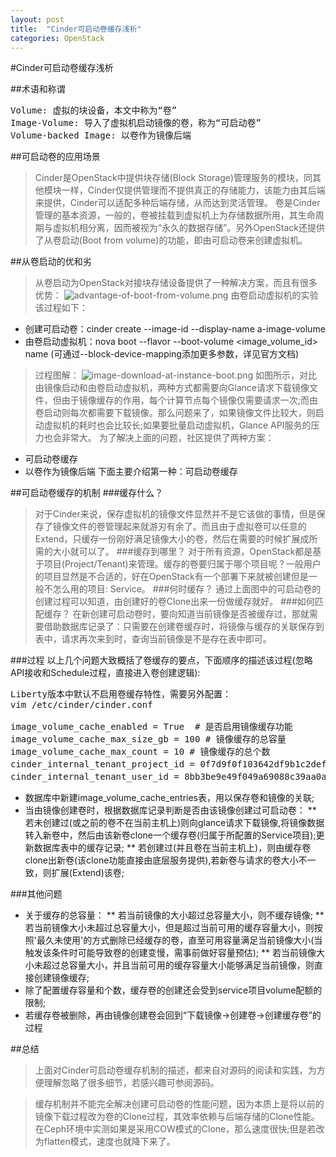 ```yaml
---
layout: post
title:  "Cinder可启动卷缓存浅析"
categories: OpenStack
---
```


#Cinder可启动卷缓存浅析

##术语和称谓
<pre>
Volume: 虚拟的块设备，本文中称为“卷”
Image-Volume: 导入了虚拟机启动镜像的卷，称为“可启动卷”
Volume-backed Image: 以卷作为镜像后端
</pre>

##可启动卷的应用场景
>Cinder是OpenStack中提供块存储(Block Storage)管理服务的模块，同其他模块一样，Cinder仅提供管理而不提供真正的存储能力，该能力由其后端来提供，Cinder可以适配多种后端存储，从而达到灵活管理。
>卷是Cinder管理的基本资源，一般的，卷被挂载到虚拟机上为存储数据所用，其生命周期与虚拟机相分离，因而被视为“永久的数据存储”。另外OpenStack还提供了从卷启动(Boot from volume)的功能，即由可启动卷来创建虚拟机。

##从卷启动的优和劣
>从卷启动为OpenStack对接块存储设备提供了一种解决方案，而且有很多优势：
![advantage-of-boot-from-volume.png](/my_blog/images/advantage-of-boot-from-volume.png)
>由卷启动虚拟机的实验该过程如下：
* 创建可启动卷：cinder create --image-id <image-id> --display-name a-image-volume <size>
* 由卷启动虚拟机：nova boot --flavor <flavor> --boot-volume <image_volume_id> name (可通过--block-device-mapping添加更多参数，详见官方文档)
>过程图解：
![image-download-at-instance-boot.png](/my_blog/images/image-download-at-instance-boot.png)
>如图所示，对比由镜像启动和由卷启动虚拟机，两种方式都需要向Glance请求下载镜像文件，但由于镜像缓存的作用，每个计算节点每个镜像仅需要请求一次;而由卷启动则每次都需要下载镜像。那么问题来了，如果镜像文件比较大，则启动虚拟机的耗时也会比较长;如果要批量启动虚拟机，Glance API服务的压力也会非常大。
>为了解决上面的问题，社区提供了两种方案：
* 可启动卷缓存
* 以卷作为镜像后端
下面主要介绍第一种：可启动卷缓存

##可启动卷缓存的机制
###缓存什么？
>对于Cinder来说，保存虚拟机的镜像文件显然并不是它该做的事情，但是保存了镜像文件的卷管理起来就游刃有余了。而且由于虚拟卷可以任意的Extend，只缓存一份刚好满足镜像大小的卷，然后在需要的时候扩展成所需的大小就可以了。
###缓存到哪里？
>对于所有资源，OpenStack都是基于项目(Project/Tenant)来管理。缓存的卷要归属于哪个项目呢？一般用户的项目显然是不合适的，好在OpenStack有一个部署下来就被创建但是一般不怎么用的项目: Service。
###何时缓存？
>通过上面图中的可启动卷的创建过程可以知道，由创建好的卷Clone出来一份做缓存就好。
###如何匹配缓存？
>在新创建可启动卷时，要向知道当前镜像是否被缓存过，那就需要借助数据库记录了：只需要在创建卷缓存时，将镜像与缓存的关联保存到表中，请求再次来到时，查询当前镜像是不是存在表中即可。

###过程
以上几个问题大致概括了卷缓存的要点，下面顺序的描述该过程(忽略API接收和Schedule过程，直接进入卷创建逻辑):
<pre>
Liberty版本中默认不启用卷缓存特性，需要另外配置：
vim /etc/cinder/cinder.conf

image_volume_cache_enabled = True  # 是否启用镜像缓存功能
image_volume_cache_max_size_gb = 100 # 镜像缓存的总容量
image_volume_cache_max_count = 10 # 镜像缓存的总个数
cinder_internal_tenant_project_id = 0f7d9f0f103642df9b1c2def87bca486 # cinder用户所在的项目(即service项目)id
cinder_internal_tenant_user_id = 8bb3be9e49f049a69088c39aa0a81266 # cinder用户id
</pre>
* 数据库中新建image_volume_cache_entries表，用以保存卷和镜像的关联;
* 当由镜像创建卷时，根据数据库记录判断是否由该镜像创建过可启动卷：
** 若未创建过(或之前的卷不在当前主机上)则向glance请求下载镜像,将镜像数据转入新卷中，然后由该新卷clone一个缓存卷(归属于所配置的Service项目);更新数据库表中的缓存记录;
** 若创建过(并且卷在当前主机上)，则由缓存卷clone出新卷(该clone功能直接由底层服务提供),若新卷与请求的卷大小不一致，则扩展(Extend)该卷;

###其他问题
* 关于缓存的总容量：
** 若当前镜像的大小超过总容量大小，则不缓存镜像;
** 若当前镜像大小未超过总容量大小，但是超过当前可用的缓存容量大小，则按照'最久未使用'的方式删除已经缓存的卷，直至可用容量满足当前镜像大小(当触发该条件时可能导致卷的创建变慢，需事前做好容量预估);
** 若当前镜像大小未超过总容量大小，并且当前可用的缓存容量大小能够满足当前镜像，则直接创建镜像缓存;
* 除了配置缓存容量和个数，缓存卷的创建还会受到service项目volume配额的限制;
* 若缓存卷被删除，再由镜像创建卷会回到“下载镜像->创建卷->创建缓存卷”的过程

##总结
> 上面对Cinder可启动卷缓存机制的描述，都来自对源码的阅读和实践，为方便理解忽略了很多细节，若感兴趣可参阅源码。

> 缓存机制并不能完全解决创建可启动卷的性能问题，因为本质上是将以前的镜像下载过程改为卷的Clone过程，其效率依赖与后端存储的Clone性能。在Ceph环境中实测如果是采用COW模式的Clone，那么速度很快;但是若改为flatten模式，速度也就降下来了。
